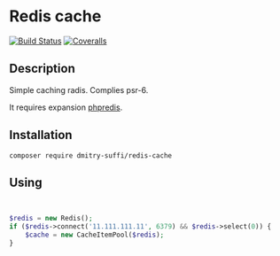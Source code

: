 Redis cache
===========

[![Build Status](https://api.travis-ci.org/dmitry-suffi/redis-cache.svg?branch=master)](https://travis-ci.org/dmitry-suffi/redis-cache)
[![Coveralls](https://coveralls.io/repos/github/dmitry-suffi/redis-cache/badge.svg?branch=master)](https://coveralls.io/github/dmitry-suffi/redis-cache?branch=master)

Description
-----------
Simple caching radis. Complies psr-6.

It requires expansion [phpredis](https://github.com/phpredis/phpredis).


Installation
------------

```
composer require dmitry-suffi/redis-cache
```

Using
-----

```php


$redis = new Redis();
if ($redis->connect('11.111.111.11', 6379) && $redis->select(0)) {
    $cache = new CacheItemPool($redis);
}

```